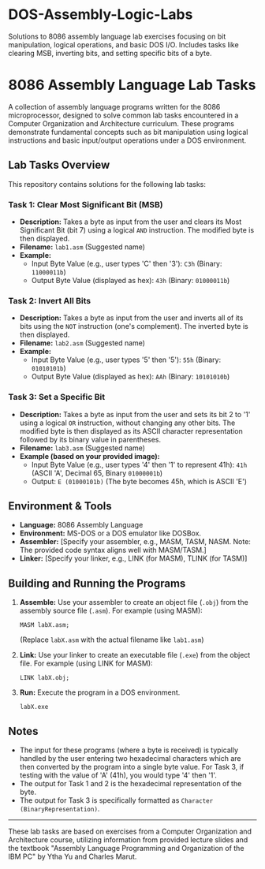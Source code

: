 # DOS-Assembly-Logic-Labs
Solutions to 8086 assembly language lab exercises focusing on bit manipulation, logical operations, and basic DOS I/O. Includes tasks like clearing MSB, inverting bits, and setting specific bits of a byte.

# 8086 Assembly Language Lab Tasks

A collection of assembly language programs written for the 8086 microprocessor, designed to solve common lab tasks encountered in a Computer Organization and Architecture curriculum. These programs demonstrate fundamental concepts such as bit manipulation using logical instructions and basic input/output operations under a DOS environment.

## Lab Tasks Overview

This repository contains solutions for the following lab tasks:

### Task 1: Clear Most Significant Bit (MSB)
* **Description:** Takes a byte as input from the user and clears its Most Significant Bit (bit 7) using a logical `AND` instruction. The modified byte is then displayed.
* **Filename:** `lab1.asm` (Suggested name)
* **Example:**
    * Input Byte Value (e.g., user types 'C' then '3'): `C3h` (Binary: `11000011b`)
    * Output Byte Value (displayed as hex): `43h` (Binary: `01000011b`)

### Task 2: Invert All Bits
* **Description:** Takes a byte as input from the user and inverts all of its bits using the `NOT` instruction (one's complement). The inverted byte is then displayed.
* **Filename:** `lab2.asm` (Suggested name)
* **Example:**
    * Input Byte Value (e.g., user types '5' then '5'): `55h` (Binary: `01010101b`)
    * Output Byte Value (displayed as hex): `AAh` (Binary: `10101010b`)

### Task 3: Set a Specific Bit
* **Description:** Takes a byte as input from the user and sets its bit 2 to '1' using a logical `OR` instruction, without changing any other bits. The modified byte is then displayed as its ASCII character representation followed by its binary value in parentheses.
* **Filename:** `lab3.asm` (Suggested name)
* **Example (based on your provided image):**
    * Input Byte Value (e.g., user types '4' then '1' to represent 41h): `41h` (ASCII 'A', Decimal 65, Binary `01000001b`)
    * Output: `E (01000101b)` (The byte becomes 45h, which is ASCII 'E')

## Environment & Tools

* **Language:** 8086 Assembly Language
* **Environment:** MS-DOS or a DOS emulator like DOSBox.
* **Assembler:** [Specify your assembler, e.g., MASM, TASM, NASM. Note: The provided code syntax aligns well with MASM/TASM.]
* **Linker:** [Specify your linker, e.g., LINK (for MASM), TLINK (for TASM)]

## Building and Running the Programs

1.  **Assemble:**
    Use your assembler to create an object file (`.obj`) from the assembly source file (`.asm`).
    For example (using MASM):
    ```shell
    MASM labX.asm;
    ```
    (Replace `labX.asm` with the actual filename like `lab1.asm`)

2.  **Link:**
    Use your linker to create an executable file (`.exe`) from the object file.
    For example (using LINK for MASM):
    ```shell
    LINK labX.obj;
    ```

3.  **Run:**
    Execute the program in a DOS environment.
    ```shell
    labX.exe
    ```

## Notes
* The input for these programs (where a byte is received) is typically handled by the user entering two hexadecimal characters which are then converted by the program into a single byte value. For Task 3, if testing with the value of 'A' (41h), you would type '4' then '1'.
* The output for Task 1 and 2 is the hexadecimal representation of the byte.
* The output for Task 3 is specifically formatted as `Character (BinaryRepresentation)`.

---
These lab tasks are based on exercises from a Computer Organization and Architecture course, utilizing information from provided lecture slides and the textbook "Assembly Language Programming and Organization of the IBM PC" by Ytha Yu and Charles Marut.
